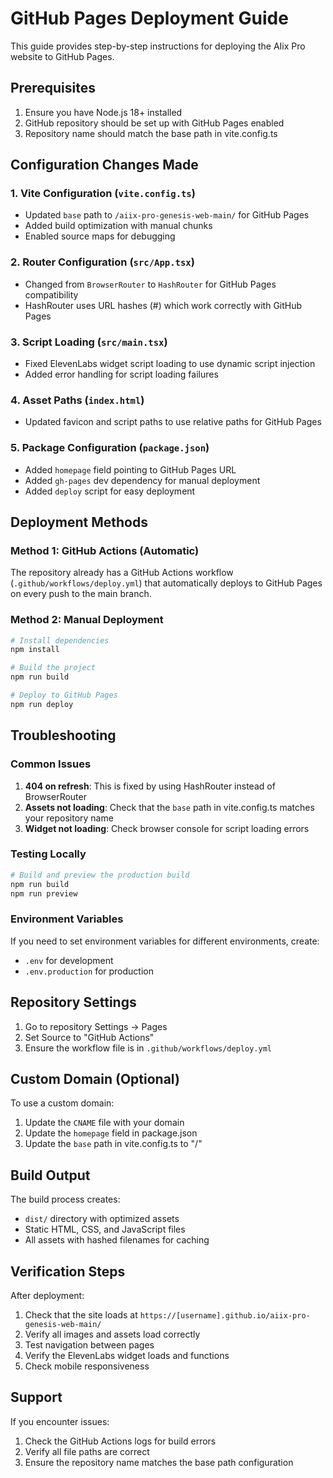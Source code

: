 # GitHub Pages Deployment Guide

This guide provides step-by-step instructions for deploying the AIix Pro website to GitHub Pages.

## Prerequisites

1. Ensure you have Node.js 18+ installed
2. GitHub repository should be set up with GitHub Pages enabled
3. Repository name should match the base path in vite.config.ts

## Configuration Changes Made

### 1. Vite Configuration (`vite.config.ts`)
- Updated `base` path to `/aiix-pro-genesis-web-main/` for GitHub Pages
- Added build optimization with manual chunks
- Enabled source maps for debugging

### 2. Router Configuration (`src/App.tsx`)
- Changed from `BrowserRouter` to `HashRouter` for GitHub Pages compatibility
- HashRouter uses URL hashes (#) which work correctly with GitHub Pages

### 3. Script Loading (`src/main.tsx`)
- Fixed ElevenLabs widget script loading to use dynamic script injection
- Added error handling for script loading failures

### 4. Asset Paths (`index.html`)
- Updated favicon and script paths to use relative paths for GitHub Pages

### 5. Package Configuration (`package.json`)
- Added `homepage` field pointing to GitHub Pages URL
- Added `gh-pages` dev dependency for manual deployment
- Added `deploy` script for easy deployment

## Deployment Methods

### Method 1: GitHub Actions (Automatic)
The repository already has a GitHub Actions workflow (`.github/workflows/deploy.yml`) that automatically deploys to GitHub Pages on every push to the main branch.

### Method 2: Manual Deployment
```bash
# Install dependencies
npm install

# Build the project
npm run build

# Deploy to GitHub Pages
npm run deploy
```

## Troubleshooting

### Common Issues

1. **404 on refresh**: This is fixed by using HashRouter instead of BrowserRouter
2. **Assets not loading**: Check that the `base` path in vite.config.ts matches your repository name
3. **Widget not loading**: Check browser console for script loading errors

### Testing Locally
```bash
# Build and preview the production build
npm run build
npm run preview
```

### Environment Variables
If you need to set environment variables for different environments, create:
- `.env` for development
- `.env.production` for production

## Repository Settings

1. Go to repository Settings → Pages
2. Set Source to "GitHub Actions"
3. Ensure the workflow file is in `.github/workflows/deploy.yml`

## Custom Domain (Optional)

To use a custom domain:
1. Update the `CNAME` file with your domain
2. Update the `homepage` field in package.json
3. Update the `base` path in vite.config.ts to "/"

## Build Output

The build process creates:
- `dist/` directory with optimized assets
- Static HTML, CSS, and JavaScript files
- All assets with hashed filenames for caching

## Verification Steps

After deployment:
1. Check that the site loads at `https://[username].github.io/aiix-pro-genesis-web-main/`
2. Verify all images and assets load correctly
3. Test navigation between pages
4. Verify the ElevenLabs widget loads and functions
5. Check mobile responsiveness

## Support

If you encounter issues:
1. Check the GitHub Actions logs for build errors
2. Verify all file paths are correct
3. Ensure the repository name matches the base path configuration